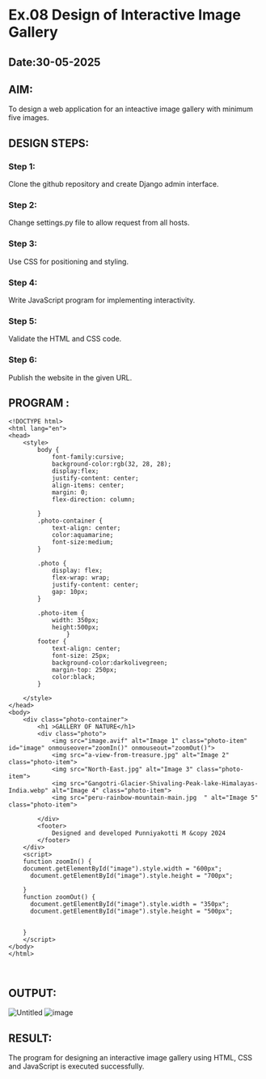 # Ex.08 Design of Interactive Image Gallery
## Date:30-05-2025

## AIM:
To design a web application for an inteactive image gallery with minimum five images.

## DESIGN STEPS:

### Step 1:
Clone the github repository and create Django admin interface.

### Step 2:
Change settings.py file to allow request from all hosts.

### Step 3:
Use CSS for positioning and styling.

### Step 4:
Write JavaScript program for implementing interactivity.

### Step 5:
Validate the HTML and CSS code.

### Step 6:
Publish the website in the given URL.

## PROGRAM :
```
<!DOCTYPE html>
<html lang="en">
<head>
    <style>
        body {
            font-family:cursive;
            background-color:rgb(32, 28, 28);
            display:flex;
            justify-content: center;
            align-items: center;
            margin: 0;
            flex-direction: column;
            
        }
        .photo-container {
            text-align: center;
            color:aquamarine;
            font-size:medium;
        }

        .photo {
            display: flex;
            flex-wrap: wrap;
            justify-content: center;
            gap: 10px; 
        }

        .photo-item {
            width: 350px; 
            height:500px;
                }
        footer {
            text-align: center;
            font-size: 25px;
            background-color:darkolivegreen;
            margin-top: 250px; 
            color:black;
        }

    </style>
</head>
<body>
    <div class="photo-container">
        <h1 >GALLERY OF NATURE</h1>
        <div class="photo">
            <img src="image.avif" alt="Image 1" class="photo-item" id="image" onmouseover="zoomIn()" onmouseout="zoomOut()">
            <img src="a-view-from-treasure.jpg" alt="Image 2" class="photo-item">
            <img src="North-East.jpg" alt="Image 3" class="photo-item">
            <img src="Gangotri-Glacier-Shivaling-Peak-lake-Himalayas-India.webp" alt="Image 4" class="photo-item">
            <img src="peru-rainbow-mountain-main.jpg  " alt="Image 5" class="photo-item">
            
        </div>
        <footer>
            Designed and developed Punniyakotti M &copy 2024
        </footer>
    </div>
    <script> 
    function zoomIn() { 
    document.getElementById("image").style.width = "600px";
      document.getElementById("image").style.height = "700px";

    } 
    function zoomOut() { 
      document.getElementById("image").style.width = "350px"; 
      document.getElementById("image").style.height = "500px";
      

    } 
    </script>
</body>
</html>



```
## OUTPUT:

![Untitled](https://github.com/user-attachments/assets/304a6f3a-ccad-4cf0-80a5-8dd011b06de6)
![image](https://github.com/user-attachments/assets/f4380858-459b-42e9-ac03-dbfd899e0d5e)
## RESULT:
The program for designing an interactive image gallery using HTML, CSS and JavaScript is executed successfully.
